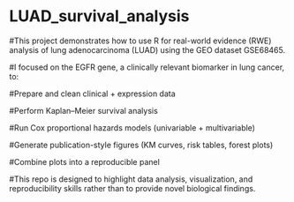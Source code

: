 # LUAD_survival_analysis
#This project demonstrates how to use R for real-world evidence (RWE) analysis of lung adenocarcinoma (LUAD) using the GEO dataset GSE68465.

#I focused on the EGFR gene, a clinically relevant biomarker in lung cancer, to:

#Prepare and clean clinical + expression data

#Perform Kaplan–Meier survival analysis

#Run Cox proportional hazards models (univariable + multivariable)

#Generate publication-style figures (KM curves, risk tables, forest plots)

#Combine plots into a reproducible panel

#This repo is designed to highlight data analysis, visualization, and reproducibility skills rather than to provide novel biological findings.
